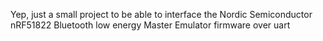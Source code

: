 Yep, just a small project to be able to interface the Nordic Semiconductor nRF51822 Bluetooth low energy Master Emulator firmware over uart
